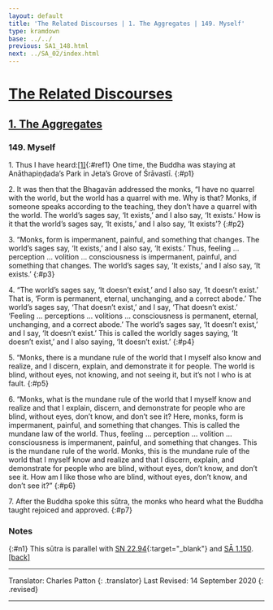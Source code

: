```yaml
---
layout: default
title: 'The Related Discourses | 1. The Aggregates | 149. Myself'
type: kramdown
base: ../../
previous: SA1_148.html
next: ../SA_02/index.html
---
```


# [The Related Discourses](../index.html)
## [1. The Aggregates](index.html)
### 149. Myself

1\. Thus I have heard:[\[1\]](#n1){:#ref1} One time, the Buddha was staying at Anāthapiṇḍada’s Park in Jeta’s Grove of Śrāvastī.
{:#p1}

2\. It was then that the Bhagavān addressed the monks, “I have no quarrel with the world, but the world has a quarrel with me. Why is that? Monks, if someone speaks according to the teaching, they don’t have a quarrel with the world. The world’s sages say, ‘It exists,’ and I also say, ‘It exists.’ How is it that the world’s sages say, ‘It exists,’ and I also say, ‘It exists’?
{:#p2}

3\. “Monks, form is impermanent, painful, and something that changes. The world’s sages say, ‘It exists,’ and I also say, ‘It exists.’ Thus, feeling … perception … volition … consciousness is impermanent, painful, and something that changes. The world’s sages say, ‘It exists,’ and I also say, ‘It exists.’
{:#p3}

4\. “The world’s sages say, ‘It doesn’t exist,’ and I also say, ‘It doesn’t exist.’ That is, ‘Form is permanent, eternal, unchanging, and a correct abode.’ The world’s sages say, ‘That doesn’t exist,’ and I say, ‘That doesn’t exist.’ ‘Feeling … perceptions … volitions … consciousness is permanent, eternal, unchanging, and a correct abode.’ The world’s sages say, ‘It doesn’t exist,’ and I say, ‘It doesn’t exist.’ This is called the worldly sages saying, ‘It doesn’t exist,’ and I also saying, ‘It doesn’t exist.’
{:#p4}

5\. “Monks, there is a mundane rule of the world that I myself also know and realize, and I discern, explain, and demonstrate it for people. The world is blind, without eyes, not knowing, and not seeing it, but it’s not I who is at fault.
{:#p5}

6\. “Monks, what is the mundane rule of the world that I myself know and realize and that I explain, discern, and demonstrate for people who are blind, without eyes, don’t know, and don’t see it? Here, monks, form is impermanent, painful, and something that changes. This is called the mundane law of the world. Thus, feeling … perception … volition … consciousness is impermanent, painful, and something that changes. This is the mundane rule of the world. Monks, this is the mundane rule of the world that I myself know and realize and that I discern, explain, and demonstrate for people who are blind, without eyes, don’t know, and don’t see it. How am I like those who are blind, without eyes, don’t know, and don’t see it?”
{:#p6}

7\. After the Buddha spoke this sūtra, the monks who heard what the Buddha taught rejoiced and approved.
{:#p7}

### Notes
 {:#n1} This sūtra is parallel with [SN 22.94](https://suttacentral.net/sn22.94){:target="_blank"} and [SĀ 1.150](SA1_150.html). [\[back\]](#ref1)

---

Translator: Charles Patton
{: .translator}
Last Revised: 14 September 2020
{: .revised}

---